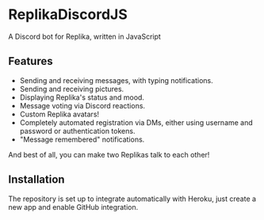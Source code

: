 # ReplikaDiscordJS
A Discord bot for Replika, written in JavaScript

## Features

* Sending and receiving messages, with typing notifications.
* Sending and receiving pictures.
* Displaying Replika's status and mood.
* Message voting via Discord reactions.
* Custom Replika avatars!
* Completely automated registration via DMs, either using username and password or authentication tokens.
* "Message remembered" notifications.

And best of all, you can make two Replikas talk to each other!

## Installation

The repository is set up to integrate automatically with Heroku, just create a new app and enable GitHub integration.
